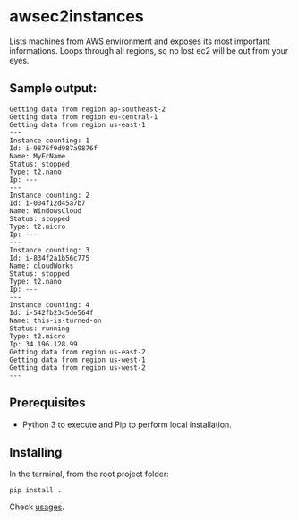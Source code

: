 # awsec2instances

Lists machines from AWS environment and exposes its most important informations.
Loops through all regions, so no lost ec2 will be out from your eyes.

## Sample output:

```
Getting data from region ap-southeast-2
Getting data from region eu-central-1
Getting data from region us-east-1
---
Instance counting: 1
Id: i-9876f9d987a9876f
Name: MyEcName
Status: stopped
Type: t2.nano
Ip: ---
---
Instance counting: 2
Id: i-004f12d45a7b7
Name: WindowsCloud
Status: stopped
Type: t2.micro
Ip: ---
---
Instance counting: 3
Id: i-834f2a1b56c775
Name: cloudWorks
Status: stopped
Type: t2.nano
Ip: ---
---
Instance counting: 4
Id: i-542fb23c5de564f
Name: this-is-turned-on
Status: running
Type: t2.micro
Ip: 34.196.128.99
Getting data from region us-east-2
Getting data from region us-west-1
Getting data from region us-west-2
---
```

## Prerequisites

* Python 3 to execute and Pip to perform local installation.

## Installing

In the terminal, from the root project folder:

```
pip install .
```

Check [usages](docs/_usages.md).

